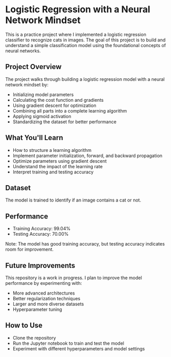 # Logistic Regression with a Neural Network Mindset
This is a practice project where I implemented a logistic regression classifier to recognize cats in images. The goal of this project is to build and understand a simple classification model using the foundational concepts of neural networks.

## Project Overview
The project walks through building a logistic regression model with a neural network mindset by:
- Initializing model parameters
- Calculating the cost function and gradients
- Using gradient descent for optimization
- Combining all parts into a complete learning algorithm
- Applying sigmoid activation
- Standardizing the dataset for better performance

## What You'll Learn
- How to structure a learning algorithm
- Implement parameter initialization, forward, and backward propagation
- Optimize parameters using gradient descent
- Understand the impact of the  learning rate
- Interpret training and testing accuracy

## Dataset
The model is trained to identify if an image contains a cat or not.

## Performance
- Training Accuracy: 99.04%
- Testing Accuracy: 70.00%

Note: The model has good training accuracy, but testing accuracy indicates room for improvement.

## Future Improvements
This repository is a work in progress. I plan to improve the model performance by experimenting with:
- More advanced architectures
- Better regularization techniques
- Larger and more diverse datasets
- Hyperparameter tuning

## How to Use
- Clone the repository
- Run the Jupyter notebook to train and test the model
- Experiment with different hyperparameters and model settings

